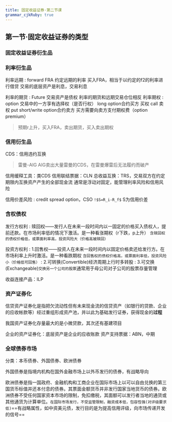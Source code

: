 ```yaml
---
title: 固定收益证券·第二节课
grammar_cjkRuby: true
---
```


## 第一节·固定收益证券的类型
### 固定收益证券衍生品
### 利率衍生品

利率远期
: forward FRA 约定远期的利率
买入FRA，相当于以约定的f2的利率进行借贷
交易的底层资产是利息，交易利息  

利率的期货
: Future 交易资产是债权
利率的期货和远期交易仓位相反
利率期权
: option 交易中的一方享有选择权（是否行权）
long option合约买方 买权 call 卖权 put
short/write option合约卖方
买方需要向卖方支付期权费（option premium）
>预期r上升，买入FRA，卖出期货，买入卖出期权

### 信用衍生品
CDS：信用违约互换
>雷曼-AIG
>AIG卖出大量雷曼的CDS，在雷曼爆雷后无法履约而破产

信用缓释工具：类CDS
信用联结票据：CLN
总收益互换：TRS，交易双方在约定期限内互换资产产生的全部现金流 通常是浮动对固定，能管理利率风险和信用风险  

信用价差风险
: credit spread option，CSO `!$S=R_i-R_f$` S为信用价差

### 含权债权
发行方权利
: 赎回权——发行人在未来一段时间内以一固定的价格买入债权人，提前还款。在市场利率低的情况下激活。是一种看涨期权（r下跌，p上升）  `含赎回权的债权价格低，或票面利率高，投资风险大（价格高被赎回）`

投资方权利
: 1.回售权——投资人在未来一段时间内以固定价格卖还给发行方。在市场利率上升时激活。是一种看跌期权 `含回售权的债权价格高，或票面利率低，投资风险小（价格低可回售）`
: 2.可转换(Convertible)经济周期上行时多转股
: 3.可交换(Exchangeable)`交换另一个公司的股票`通常用于母公司对子公司的股票存量管理

收益连接产品：ILP

### 资产证券化
信贷资产证券化是指把欠流动性但有未来现金流的信贷资产（如银行的贷款、企业的应收帐款等）经过重组形成资产池，并以此为基础发行证券，获得现金的**过程**

我国资产证券化存量最大的是小微贷款，其次还有基建项目

企业的资产证券化：底层资产是企业的应收账款
资产支持票据：ABN，中期

### 全球债券市场
分类：本币债券、外国债券、欧洲债券

外国债券是指境内机构在国外金融市场上以外币发行的债券，有战略导向

欧洲债券是指一国政府、金融机构和工商企业在国际市场上以可以自由兑换的第三国货币标值并还本付息的债券。其票面金额货币并非发行国家当地货币的债券。欧洲债券不受任何国家资本市场的限制，免扣缴税，其面额可以发行者当地的通货或其他通货为计算单位。`在国际市场发行，不受监管限制，融资成本低，包容性强(对评级要求低)`==有战略属性，如中资美元债，发行目的是为提高信用评级，向市场传递开发的信号==
